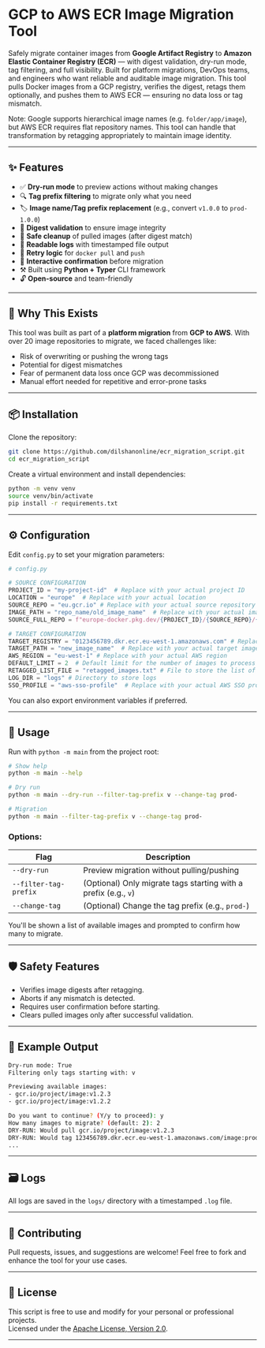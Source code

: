# GCP to AWS ECR Image Migration Tool

Safely migrate container images from **Google Artifact Registry** to **Amazon Elastic Container Registry (ECR)** — with digest validation, dry-run mode, tag filtering, and full visibility. Built for platform migrations, DevOps teams, and engineers who want reliable and auditable image migration. This tool pulls Docker images from a GCP registry, verifies the digest, retags them optionally, and pushes them to AWS ECR — ensuring no data loss or tag mismatch.

Note: Google supports hierarchical image names (e.g. `folder/app/image`), but AWS ECR requires flat repository names. This tool can handle that transformation by retagging appropriately to maintain image identity.

---

## ✨ Features

- ✅ **Dry-run mode** to preview actions without making changes
- 🔍 **Tag prefix filtering** to migrate only what you need
- 🏷️ **Image name/Tag prefix replacement** (e.g., convert `v1.0.0` to `prod-1.0.0`)
- 🧪 **Digest validation** to ensure image integrity
- 🧀 **Safe cleanup** of pulled images (after digest match)
- 📜 **Readable logs** with timestamped file output
- 🔁 **Retry logic** for `docker pull` and `push`
- 👤 **Interactive confirmation** before migration
- ⚒️ Built using **Python + Typer** CLI framework
- 🔓 **Open-source** and team-friendly

---

## 🧠 Why This Exists

This tool was built as part of a **platform migration** from **GCP to AWS**. With over 20 image repositories to migrate, we faced challenges like:

- Risk of overwriting or pushing the wrong tags
- Potential for digest mismatches
- Fear of permanent data loss once GCP was decommissioned
- Manual effort needed for repetitive and error-prone tasks

---

## 📦 Installation

Clone the repository:

```bash
git clone https://github.com/dilshanonline/ecr_migration_script.git
cd ecr_migration_script
```

Create a virtual environment and install dependencies:

```bash
python -m venv venv
source venv/bin/activate
pip install -r requirements.txt
```

---

## ⚙️ Configuration

Edit `config.py` to set your migration parameters:

```python
# config.py

# SOURCE CONFIGURATION
PROJECT_ID = "my-project-id"  # Replace with your actual project ID
LOCATION = "europe"  # Replace with your actual location
SOURCE_REPO = "eu.gcr.io" # Replace with your actual source repository
IMAGE_PATH = "repo_name/old_image_name"  # Replace with your actual image path
SOURCE_FULL_REPO = f"europe-docker.pkg.dev/{PROJECT_ID}/{SOURCE_REPO}/{IMAGE_PATH}" # Replace with your actual full source repository

# TARGET CONFIGURATION
TARGET_REGISTRY = "0123456789.dkr.ecr.eu-west-1.amazonaws.com" # Replace with your actual target registry
TARGET_PATH = "new_image_name"  # Replace with your actual target image path
AWS_REGION = "eu-west-1" # Replace with your actual AWS region
DEFAULT_LIMIT = 2  # Default limit for the number of images to process
RETAGGED_LIST_FILE = "retagged_images.txt" # File to store the list of retagged images
LOG_DIR = "logs" # Directory to store logs
SSO_PROFILE = "aws-sso-profile"  # Replace with your actual AWS SSO profile name
```

You can also export environment variables if preferred.

---

## 🚀 Usage

Run with `python -m main` from the project root:

```bash
# Show help
python -m main --help
```

```bash
# Dry run
python -m main --dry-run --filter-tag-prefix v --change-tag prod-
```
```bash
# Migration
python -m main --filter-tag-prefix v --change-tag prod-
```

### Options:

| Flag                 | Description                                      |
|----------------------|--------------------------------------------------|
| `--dry-run`          | Preview migration without pulling/pushing       |
| `--filter-tag-prefix`| (Optional) Only migrate tags starting with a prefix (e.g., `v`) |
| `--change-tag`       | (Optional) Change the tag prefix (e.g., `prod-`)           |

You'll be shown a list of available images and prompted to confirm how many to migrate.

---

## 🛡️ Safety Features

- Verifies image digests after retagging.
- Aborts if any mismatch is detected.
- Requires user confirmation before starting.
- Clears pulled images only after successful validation.

---

## 📝 Example Output

```bash
Dry-run mode: True
Filtering only tags starting with: v

Previewing available images:
- gcr.io/project/image:v1.2.3
- gcr.io/project/image:v1.2.2

Do you want to continue? (Y/y to proceed): y
How many images to migrate? (default: 2): 2
DRY-RUN: Would pull gcr.io/project/image:v1.2.3
DRY-RUN: Would tag 123456789.dkr.ecr.eu-west-1.amazonaws.com/image:prod-1.2.3
...
```

---

## 🗃️ Logs

All logs are saved in the `logs/` directory with a timestamped `.log` file.

---

## 🤝 Contributing

Pull requests, issues, and suggestions are welcome! Feel free to fork and enhance the tool for your use cases.

---

## 🔑 License

This script is free to use and modify for your personal or professional projects.  
Licensed under the [Apache License, Version 2.0](LICENSE).

---


